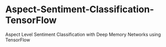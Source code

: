 # Aspect-Sentiment-Classification-TensorFlow
Aspect Level Sentiment Classification with Deep Memory Networks using TensorFlow

